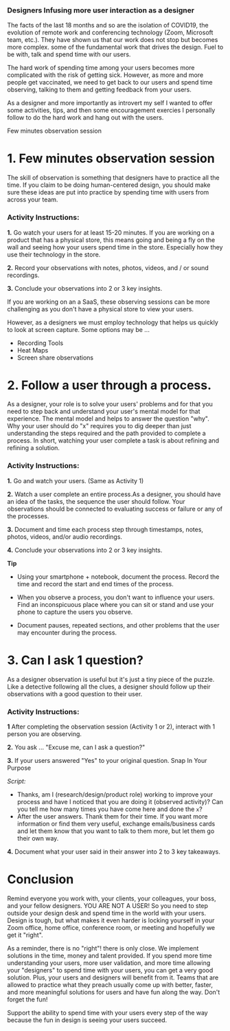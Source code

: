### Designers Infusing more user interaction as a designer


The facts of the last 18  months and so are the isolation of COVID19, the evolution of remote work and conferencing technology (Zoom, Microsoft team, etc.). They have shown us that our work does not stop but becomes more complex. some of the fundamental work that drives the design. Fuel to be with, talk and spend time with our users. 

The hard work of spending time among your users becomes more complicated with the risk of getting sick. However, as  more and more people get vaccinated, we need to get back to our users and spend time observing,  talking to them and  getting feedback from your users.

As a designer and more importantly as introvert my self I wanted to offer some activities, tips, and then some encouragement exercies I personally follow to do the hard work and hang out with the users.

 Few minutes observation session

# 1. Few minutes observation session

The skill of observation is something that designers have to practice all the time. If you claim to be doing human-centered design, you should make sure these ideas are put into practice by spending time with users from across your  team.

### Activity Instructions:

**1.**  Go  watch your users for at least 15-20 minutes. If you are working on a product that has a physical store, this means going and being a fly on the wall and seeing how your users spend time in the store. Especially how they use their technology in the store.

**2.** Record your observations with notes, photos, videos, and / or sound recordings.

**3.** Conclude your observations into 2 or 3 key insights.

If you are working on an a SaaS, these observing sessions can be more challenging  as you don't have a physical store to view your users.

However, as a designers we must employ technology that helps us quickly to look at screen capture. Some options may be ...

- Recording Tools
- Heat Maps
- Screen share observations

# 2. Follow a user through a process.

As a designer, your role is to solve your users' problems and for  that you need to step back and understand your user's mental model for that experience. The mental model and helps to answer the question "why". Why  your user should do "x" requires you to dig deeper than just understanding the steps required and the path  provided to complete a process. In short, watching your user complete a task is about refining and refining a solution.

### Activity Instructions:

**1.** Go and watch your users. (Same as Activity 1)

**2.** Watch a user complete an entire process.As a designer, you should have an idea of the tasks, the sequence the user should follow. Your observations should be connected to evaluating success or failure or any of the processes.

**3.** Document and time each process step  through timestamps, notes, photos, videos, and/or audio recordings.

**4.** Conclude your observations into 2 or 3 key insights.

**Tip**
- Using your smartphone + notebook, document the process. Record the time and record the start and end times of the process. 

-  When you observe a process, you don't want to influence your users. Find an inconspicuous place where you can sit or stand and use your phone to capture the users you observe. 

- Document pauses, repeated sections, and  other problems that the user may  encounter during the process.

# 3. Can I ask 1 question?

As a designer observation is useful but it's just a tiny piece of the puzzle. Like a detective following all the clues, a designer should follow up their observations with a good question to their user.

### Activity Instructions:

**1** After completing the observation session (Activity 1 or 2), interact with 1 person you are observing.

**2.** You ask ... "Excuse me, can I ask a question?" 

**3.** If your users answered "Yes" to your original question. Snap In Your Purpose 

*Script:*
- Thanks, am I  (research/design/product role) working to improve your process and have I noticed that you are doing it (observed activity)? Can you tell me how many times you have come here and done the `x`? 
- After the user answers. Thank them for their time. If you want more information or find them very useful, exchange emails/business cards and let them know that you want to talk to them more, but let them  go  their own way.

**4.** Document what your user said in their answer into 2 to 3 key takeaways.

# Conclusion

Remind everyone you work with, your clients, your colleagues, your boss, and your fellow designers. YOU ARE NOT A USER! So you need to step outside your design desk and spend time in the world with your users. Design is tough, but what makes it even harder is locking yourself in your Zoom office, home office, conference room, or meeting and hopefully we get it "right".

As a reminder, there is no "right"! there is only close. We implement solutions in the time, money and talent provided. If you spend more time understanding your users, more user validation, and more time allowing your "designers" to spend time with your users, you can get a very good solution. Plus, your users and  designers will benefit from it. Teams that are allowed to practice what they preach usually come up with better, faster, and more meaningful solutions for users and have  fun along the way. Don't forget the fun!

Support the ability to spend time with your users every step of the way because the fun in design is seeing your users succeed.
